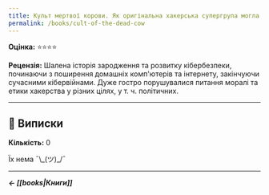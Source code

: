 ```yaml
---
title: Культ мертвої корови. Як оригінальна хакерська супергрупа могла би врятувати світ (Джозеф Менн)
permalink: /books/cult-of-the-dead-cow
---
```


**Оцінка:** ⭐️⭐️⭐️⭐️

**Рецензія:** Шалена історія зародження та розвитку кібербезпеки, починаючи з поширення домашніх комп'ютерів та інтернету, закінчуючи сучасними кібервійнами. Дуже гостро порушувалися питання моралі та етики хакерства у різних цілях, у т. ч. політичних.

---

## 📑 Виписки

**Кількість:** 0

Їх нема ¯\\_(ツ)\_/¯

---

***← [[books|Книги]]***